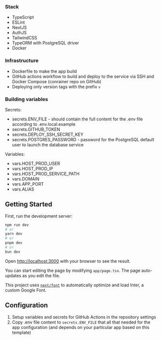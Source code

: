 ### Stack
- TypeScript
- ESLint
- NextJS
- AuthJS
- TailwindCSS
- TypeORM with PostgreSQL driver
- Docker

### Infrastructure
- Dockerfile to make the app build
- GitHub actions workflow to build and deploy to the service via SSH and Docker Compose (conrainer repo on GitHub)
- Deploying only version tags with the prefix `v`

### Building variables
Secrets:
- secrets.ENV_FILE - should contain the full content for the .env file according to .env.local.example
- secrets.GITHUB_TOKEN
- secrets.DEPLOY_SSH_SECRET_KEY
- secrets.POSTGRES_PASSWORD - password for the PostgreSQL default user to launch the database service

Variables:
- vars.HOST_PROD_USER
- vars.HOST_PROD_IP
- vars.HOST_PROD_SERVICE_PATH
- vars.DOMAIN
- vars.APP_PORT
- vars.ALIAS

## Getting Started

First, run the development server:

```bash
npm run dev
# or
yarn dev
# or
pnpm dev
# or
bun dev
```

Open [http://localhost:3000](http://localhost:3000) with your browser to see the result.

You can start editing the page by modifying `app/page.tsx`. The page auto-updates as you edit the file.

This project uses [`next/font`](https://nextjs.org/docs/basic-features/font-optimization) to automatically optimize and load Inter, a custom Google Font.

## Configuration

1. Setup variables and secrets for GitHub Actions in the repository settings
2. Copy .env file content to `secrets.ENV_FILE` that all that needed for the app configuration (and depends on your particular app based on this template)

